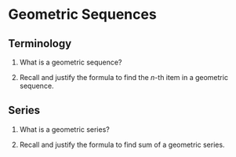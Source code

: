 # Geometric Sequences

## Terminology

1. What is a geometric sequence?

2. Recall and justify the formula to find the $n$-th item in a geometric sequence.
   
## Series

1. What is a geometric series?

2. Recall and justify the formula to find sum of a geometric series.